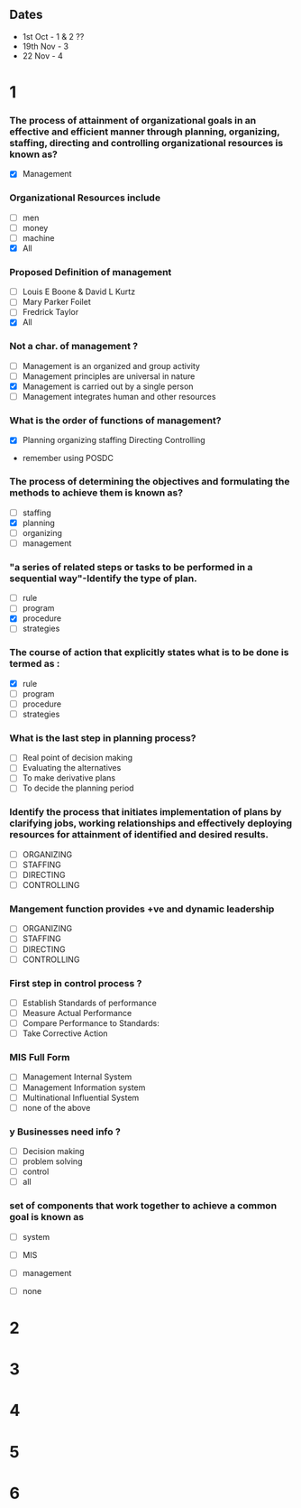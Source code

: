 ## Dates
- 1st Oct - 1 & 2 ??
- 19th Nov - 3
- 22 Nov - 4

# 1
### The process of attainment of organizational goals in an effective and efficient manner through planning, organizing, staffing, directing and controlling organizational resources is known as? 
- [x] Management 

### Organizational Resources include 
- [ ] men
- [ ] money
- [ ] machine
- [x] All
### Proposed Definition of management 
- [ ] Louis E Boone & David L Kurtz
- [ ] Mary Parker Foilet
- [ ] Fredrick Taylor
- [x] All
### Not a char. of management ?
- [ ] Management is an organized and group activity
- [ ] Management principles are universal in nature
- [x] Management is carried out by a single person
- [ ] Management integrates human and other resources

### What is the order of functions of management?
- [x] Planning organizing staffing Directing Controlling
- remember using POSDC
### The process of determining the objectives and formulating the methods to achieve them is known as?
- [ ] staffing
- [x] planning
- [ ] organizing
- [ ] management

### "a series of related steps or tasks to be performed in a sequential way"-Identify the type of plan.  
- [ ] rule
- [ ] program
- [x] procedure
- [ ] strategies
###  The course of action that explicitly states what is to be done is termed as :
- [x] rule
- [ ] program
- [ ] procedure
- [ ] strategies
### What is the last step in planning process?
- [ ] Real point of decision making
- [ ] Evaluating the alternatives
- [ ] To make derivative plans
- [ ] To decide the planning period
### Identify the process that initiates implementation of plans by clarifying jobs, working relationships and effectively deploying resources for attainment of identified and desired results.
- [ ] ORGANIZING
- [ ] STAFFING
- [ ] DIRECTING
- [ ] CONTROLLING
### Mangement function provides +ve and dynamic leadership 
- [ ] ORGANIZING
- [ ] STAFFING
- [ ] DIRECTING
- [ ] CONTROLLING
### First step in control process ?
- [ ] Establish Standards of performance
- [ ] Measure Actual Performance
- [ ] Compare Performance to Standards:
- [ ] Take Corrective Action
### MIS Full Form
- [ ] Management Internal System
- [ ] Management Information system
- [ ] Multinational Influential System
- [ ] none of the above 
### y Businesses need info ? 
- [ ] Decision making
- [ ] problem solving
- [ ] control
- [ ] all
### set of components that work together to achieve a common goal is known as
- [ ] system
- [ ] MIS
- [ ] management
- [ ] none



# 2
# 3
# 4
# 5
# 6
